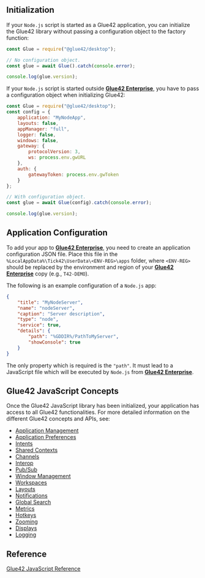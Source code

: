 ## Initialization 

If your `Node.js` script is started as a Glue42 application, you can initialize the Glue42 library without passing a configuration object to the factory function:

```javascript
const Glue = require("@glue42/desktop");

// No configuration object.
const glue = await Glue().catch(console.error);

console.log(glue.version);
```

If your `Node.js` script is started outside [**Glue42 Enterprise**](https://glue42.com/enterprise/), you have to pass a configuration object when initializing Glue42: 

```javascript
const Glue = require("@glue42/desktop");
const config = {
    application: "MyNodeApp",
    layouts: false,
    appManager: "full",
    logger: false,
    windows: false,
    gateway: {
        protocolVersion: 3,
        ws: process.env.gwURL
    },
    auth: {
        gatewayToken: process.env.gwToken
    }
};

// With configuration object.
const glue = await Glue(config).catch(console.error);

console.log(glue.version);
```

## Application Configuration

To add your app to [**Glue42 Enterprise**](https://glue42.com/enterprise/), you need to create an application configuration JSON file. Place this file in the `%LocalAppData%\Tick42\UserData\<ENV-REG>\apps` folder, where `<ENV-REG>` should be replaced by the environment and region of your [**Glue42 Enterprise**](https://glue42.com/enterprise/) copy (e.g., `T42-DEMO`).

The following is an example configuration of a `Node.js` app:

```json
{
    "title": "MyNodeServer",
    "name": "nodeServer",
    "caption": "Server description",
    "type": "node",
    "service": true,
    "details": {
        "path": "%GDDIR%/PathToMyServer",
        "showConsole": true
    }
}
```

The only property which is required is the `"path"`. It must lead to a JavaScript file which will be executed by `Node.js` from [**Glue42 Enterprise**](https://glue42.com/enterprise/).

## Glue42 JavaScript Concepts

Once the Glue42 JavaScript library has been initialized, your application has access to all Glue42 functionalities. For more detailed information on the different Glue42 concepts and APIs, see:

- [Application Management](../../../../glue42-concepts/application-management/javascript/index.html)
- [Application Preferences](../../../../glue42-concepts/application-preferences/javascript/index.html)
- [Intents](../../../../glue42-concepts/intents/javascript/index.html)
- [Shared Contexts](../../../../glue42-concepts/data-sharing-between-apps/shared-contexts/javascript/index.html)
- [Channels](../../../../glue42-concepts/data-sharing-between-apps/channels/javascript/index.html)
- [Interop](../../../../glue42-concepts/data-sharing-between-apps/interop/javascript/index.html)
- [Pub/Sub](../../../../glue42-concepts/data-sharing-between-apps/pub-sub/javascript/index.html)
- [Window Management](../../../../glue42-concepts/windows/window-management/javascript/index.html)
- [Workspaces](../../../../glue42-concepts/windows/workspaces/javascript/index.html)
- [Layouts](../../../../glue42-concepts/windows/layouts/javascript/index.html)
- [Notifications](../../../../glue42-concepts/notifications/javascript/index.html)
- [Global Search](../../../../glue42-concepts/global-search/index.html)
- [Metrics](../../../../glue42-concepts/metrics/javascript/index.html)
- [Hotkeys](../../../../glue42-concepts/glue42-platform-features/index.html#hotkeys)
- [Zooming](../../../../glue42-concepts/glue42-platform-features/index.html#zooming)
- [Displays](../../../../glue42-concepts/glue42-platform-features/index.html#displays)
- [Logging](../../../../glue42-concepts/glue42-platform-features/index.html#logging)

## Reference

[Glue42 JavaScript Reference](../../../../reference/glue/latest/glue/index.html) 